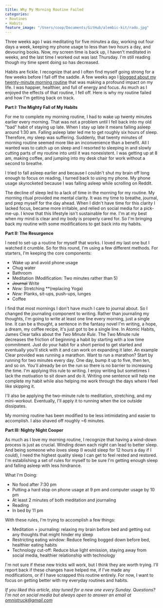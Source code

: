 ```yaml
---
title: Why My Morning Routine Failed
categories:
- Routines
- Habits
feature_image: "/Users/coop/Documents/GitHub/alembic-kit/rado.jpg"
---
```


Three weeks ago I was meditating for five minutes a day, working out four days a week, keeping my phone usage to less than two hours a day, and devouring books. Now, my screen time is back up, I haven't meditated in weeks, and the last time I worked out was last Thursday. I'm still reading though my time spent doing so has decreased.

Habits are fickle. I recognize that and I often find myself going strong for a few weeks before I fall off the saddle. A few weeks ago I [blogged about my twenty-minute morning routine](https://medium.com/@alyssa_cooper/how-20-minutes-a-day-changed-my-life-fd71a3285b74) that was making a profound impact on my life. I was happier, healthier, and full of energy and focus. As much as I enjoyed the effects of that routine, I fell off. Here is why my routine failed and how I'm getting back on track.

**Part I: The Mighty Fall of My Habits**

For me to complete my morning routine, I had to wake up twenty minutes earlier every morning. That was not a problem until I fell back into my old "bad" habit of staying up late. When I stay up late it means falling asleep around 1:30 am. Falling asleep later led me to get roughly six hours of sleep. Therefore, my sleep was suffering. Suddenly, that twenty minutes of morning routine seemed more like an inconvenience than a benefit. All I wanted was to catch up on sleep and I resorted to sleeping in and slowly cutting parts of my routine into until it was nonexistent. I was getting up at 8 am, making coffee, and jumping into my desk chair for work without a second to breathe.

I tried to fall asleep earlier and because I couldn't shut my brain off long enough to focus on reading, I turned back to using my phone. My phone usage skyrocketed because I was falling asleep while scrolling on Reddit. 

The decline of sleep led to a lack of time in the morning for my routine. My morning ritual provided me mental clarity. It was my time to breathe, journal, and prep myself for the day ahead. When I didn't have time for this clarity I lacked focus, became more irritable, and relied on social media for a pick-me-up. I know that this lifestyle isn't sustainable for me. I'm at my best when my mind is clear and my body is properly cared for. So I'm bringing back my routine with some modifications to get back into my habits.

**Part II: The Resurgence**

I need to set-up a routine for myself that works. I loved my last one but I watched it crumble. So for this round, I'm using a few different methods. For starters, I'm keeping the core components:

- Wake up and avoid phone usage
- Chug water
- Bathroom
- Meditation (Modification: Two minutes rather than 5)
- ~~Journal~~ Write
- *New:* Stretching **(replacing Yoga)
- *New:* Planks, sit-ups, push-ups, lunges
- Coffee

I find that most mornings I don't have much I care to journal about. So I changed the journaling component to writing. Rather than journaling my thoughts, I'm going to write at least one line every morning, just a single line. It can be a thought, a sentence in the fantasy novel I'm writing, a hope, a dream, my coffee recipe, it's just got to be a single line. In Atomic Habits, James Clear talks about the *Two Minute Rule.* The Two Minute rule decreases the friction of beginning a habit by starting with a low time commitment. Just do your habit for a short period to get started and eventually you'll stick with it and can work on expanding it later. An example Clear provided was running a marathon. Want to run a marathon? Start by running for two minutes every day. One day, bump it up to five, then ten, and so on. You'll already be on the run so there is no barrier to increasing the time. I'm applying this rule to writing. I enjoy writing but sometimes I lack the motivation to sit down and do it. Writing one sentence will help me complete my habit while also helping me work through the days where I feel like skipping it.

I'll also be applying the two-minute rule to meditation, stretching, and my mini-workout. Eventually, I'll apply it to running when the ice outside dissipates.

My morning routine has been modified to be less intimidating and easier to accomplish. I also shaved off roughly ~6 minutes.

**Part III: Nighty Night Cooper**

As much as I love my morning routine, I recognize that having a wind-down process is just as crucial. Winding down each night can lead to better sleep. And being someone who *loves* sleep (I would sleep for 12 hours a day if I could), I need the highest quality sleep I can get to feel rested and restored. I'm establishing a set of rules for myself to be sure I'm getting enough sleep and falling asleep with less hindrance.

What I'm Doing:

- No food after 7:30 pm
- Putting a hard stop on phone usage at 9 pm and computer usage by 10 pm
- At least 2 minutes of both meditation and journaling
- Reading
- In bed by 11 pm

With these rules, I'm trying to accomplish a few things:

- Meditation + journaling: relaxing my brain before bed and getting out any thoughts that might hinder my sleep
- Restricting eating window: Reduce feeling bogged down before bed, healthier eating habits
- Technology cut-off: Reduce blue light emission, staying away from social media, healthier relationship with technology

I'm not sure if these new tricks will work, but I think they are worth trying. I'll report back if these changes have helped me, if I've made any modifications, or if I have scrapped this routine entirely. For now, I want to focus on getting better with my everyday routines and habits.

*If you liked this article, stay tuned for a new one every Sunday. Questions? I'm not on social media but always open to answer an email at omnistruck@gmail.com*
